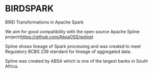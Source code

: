 # BIRDSPARK
BIRD Transformations in Apache Spark

We aim for good compatibility with the open source Apache Spline project(https://github.com/AbsaOSS/spline) 

Spline shows lineage of Spark processing and was created  to meet Regulatory BCBS 239 standard for lineage of aggregated data.

Spline was created by ABSA which is one of the largest banks in South Africa. 
